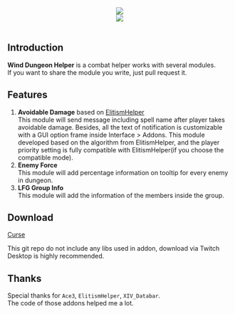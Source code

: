 <div align="center">
<img src="https://github.com/fang2hou/WindDungeonHelper/blob/master/Title.png?raw=true"/><br>
<img src="https://img.shields.io/badge/Version-1.3.6-green.svg?longCache=true&style=flat"/>
</div><br>

## Introduction
**Wind Dungeon Helper** is a combat helper works with several modules.  
If you want to share the module you write, just pull request it.

## Features
1. **Avoidable Damage** based on [ElitismHelper](https://wow.curseforge.com/projects/elitismhelper)  
This module will send message including spell name after player takes avoidable damage. Besides, all the text of notification is customizable with a GUI option frame inside Interface > Addons. This module developed based on the algorithm from ElitismHelper, and the player priority setting is fully compatible with ElitismHelper(if you choose the compatible mode).
2. **Enemy Force**  
This module will add percentage information on tooltip for every enemy in dungeon.
2. **LFG Group Info**  
This module will add the information of the members inside the group.

## Download
[Curse](https://wow.curseforge.com/projects/wind-dungeon-helper)

This git repo do not include any libs used in addon, download via Twitch Desktop is highly recommended.

## Thanks
Special thanks for `Ace3`, `ElitismHelper`, `XIV_Databar`.  
The code of those addons helped me a lot.